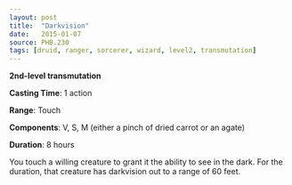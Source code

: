 ```yaml
---
layout: post
title:  "Darkvision"
date:   2015-01-07
source: PHB.230
tags: [druid, ranger, sorcerer, wizard, level2, transmutation]
---
```


**2nd-level transmutation**

**Casting Time**: 1 action

**Range**: Touch

**Components**: V, S, M (either a pinch of dried carrot or an agate)

**Duration**: 8 hours

You touch a willing creature to grant it the ability to see in the dark. For the duration, that creature has darkvision out to a range of 60 feet.
